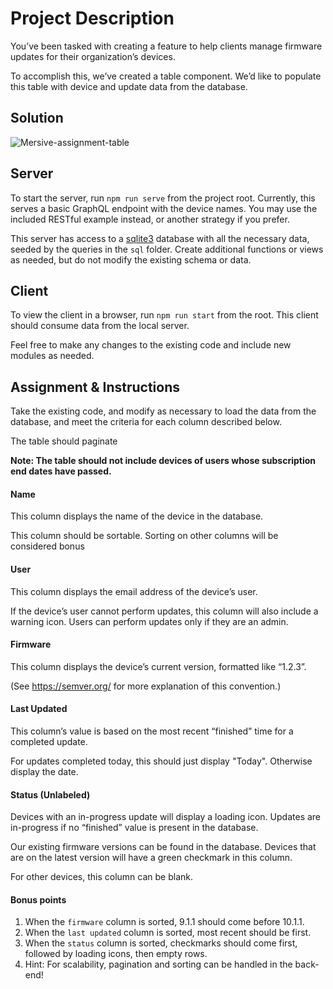 # Project Description

You’ve been tasked with creating a feature to help clients manage firmware updates for their organization’s devices.

To accomplish this, we’ve created a table component. We’d like to populate this table with device and update data from the database.

## Solution

![Mersive-assignment-table](https://github.com/adampolczynski/interview-cloud-full-stack/assets/25153606/040c508b-0ebe-4b94-af64-6fbaf716e888)

## Server

To start the server, run `npm run serve` from the project root. Currently, this serves a basic GraphQL endpoint with the device names. You may use the included RESTful example instead, or another strategy if you prefer.

This server has access to a [sqlite3](https://www.sqlite.org/download.html) database with all the necessary data, seeded by the queries in the `sql` folder. Create additional functions or views as needed, but do not modify the existing schema or data.

## Client

To view the client in a browser, run `npm run start` from the root. This client should consume data from the local server.

Feel free to make any changes to the existing code and include new modules as needed.

## Assignment & Instructions

Take the existing code, and modify as necessary to load the data from the database, and meet the criteria for each column described below.

The table should paginate

**Note: The table should not include devices of users whose subscription end dates have passed.**

#### Name

This column displays the name of the device in the database.

This column should be sortable. Sorting on other columns will be considered bonus
#### User

This column displays the email address of the device’s user.

If the device’s user cannot perform updates, this column will also include a warning icon. Users can perform updates only if they are an admin.

#### Firmware

This column displays the device’s current version, formatted like “1.2.3”.

(See https://semver.org/ for more explanation of this convention.)

#### Last Updated

This column’s value is based on the most recent “finished” time for a completed update.

For updates completed today, this should just display "Today". Otherwise display the date.

#### Status (Unlabeled)

Devices with an in-progress update will display a loading icon. Updates are in-progress if no “finished” value is present in the database.

Our existing firmware versions can be found in the database. Devices that are on the latest version will have a green checkmark in this column.

For other devices, this column can be blank.

#### Bonus points

1. When the `firmware` column is sorted, 9.1.1 should come before 10.1.1.
2. When the `last updated` column is sorted, most recent should be first.
3. When the `status` column is sorted, checkmarks should come first, followed by loading icons, then empty rows.
4. Hint: For scalability, pagination and sorting can be handled in the back-end!
